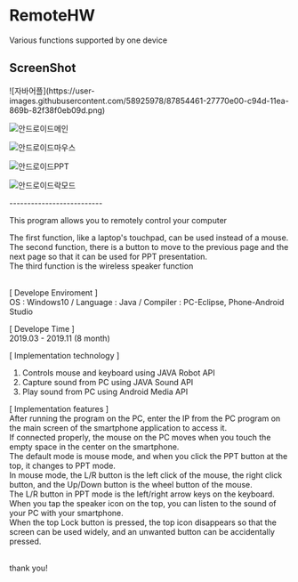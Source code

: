 # RemoteHW
Various functions supported by one device<br>

ScreenShot
--------------------------
<div>
![자바어플](https://user-images.githubusercontent.com/58925978/87854461-27770e00-c94d-11ea-869b-82f38f0eb09d.png)

![안드로이드메인](https://user-images.githubusercontent.com/58925978/87854468-365dc080-c94d-11ea-9061-7f78684d92c3.png)

![안드로이드마우스](https://user-images.githubusercontent.com/58925978/87854476-41b0ec00-c94d-11ea-96ed-1411db8dd418.png)

![안드로이드PPT](https://user-images.githubusercontent.com/58925978/87854478-4bd2ea80-c94d-11ea-9675-51366322a7fd.png)

![안드로이드락모드](https://user-images.githubusercontent.com/58925978/87854481-52f9f880-c94d-11ea-9bd5-a93e844fa1cc.png)
</div>
--------------------------


This program allows you to remotely control your computer<br>

The first function, like a laptop's touchpad, can be used instead of a mouse.<br>
The second function, there is a button to move to the previous page and the next page so that it can be used for PPT presentation.<br>
The third function is the wireless speaker function<br><br>


[ Develope Enviroment ]<br>
OS : Windows10 / Language : Java / Compiler : PC-Eclipse, Phone-Android Studio <br>

[ Develope Time ]<br>
2019.03 - 2019.11 (8 month)<br>

[ Implementation technology ]<br>
1. Controls mouse and keyboard using JAVA Robot API<br>
2. Capture sound from PC using JAVA Sound API<br>
3. Play sound from PC using Android Media API

[ Implementation features ]<br>
After running the program on the PC, enter the IP from the PC program on the main screen of the smartphone application to access it.<br>
If connected properly, the mouse on the PC moves when you touch the empty space in the center on the smartphone.<br>
The default mode is mouse mode, and when you click the PPT button at the top, it changes to PPT mode.<br>
In mouse mode, the L/R button is the left click of the mouse, the right click button, and the Up/Down button is the wheel button of the mouse.<br>
The L/R button in PPT mode is the left/right arrow keys on the keyboard.<br>
When you tap the speaker icon on the top, you can listen to the sound of your PC with your smartphone.<br>
When the top Lock button is pressed, the top icon disappears so that the screen can be used widely, and an unwanted button can be accidentally pressed.<br><br>

thank you!
